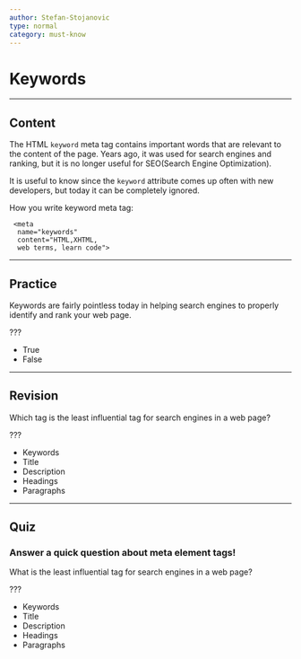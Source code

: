 ```yaml
---
author: Stefan-Stojanovic
type: normal
category: must-know
---
```


# Keywords


---

## Content

The HTML `keyword` meta tag contains important words that are relevant to the content of the page. Years ago, it was used for search engines and ranking, but it is no longer useful for SEO(Search Engine Optimization). 

It is useful to know since the `keyword` attribute comes up often with new developers, but today it can be completely ignored.  

How you write keyword meta tag:

```plain-text
 <meta
  name="keywords"
  content="HTML,XHTML, 
  web terms, learn code">
```


---

## Practice

Keywords are fairly pointless today in helping search engines to properly identify and rank your web page.

???

- True
- False


---

## Revision

Which tag is the least influential tag for search engines in a web page?

???

- Keywords
- Title
- Description
- Headings
- Paragraphs


---

## Quiz

### Answer a quick question about meta element tags!


What is the least influential tag for search engines in a web page?

???

- Keywords
- Title
- Description
- Headings
- Paragraphs
 
